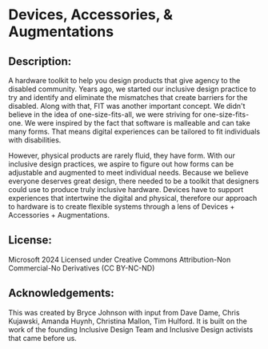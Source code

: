 # Devices, Accessories, & Augmentations

## Description:

A hardware toolkit to help you design products that give agency to the disabled community. Years ago, we started our inclusive design practice to try and identify and eliminate the mismatches that create barriers for the disabled. Along with that, FIT was another important concept. We didn't believe in the idea of one-size-fits-all, we were striving for one-size-fits-one. We were inspired by the fact that software is malleable and can take many forms. That means digital experiences can be tailored to fit individuals with disabilities. 

However, physical products are rarely fluid, they have form. With our inclusive design practices, we aspire to figure out how forms can be adjustable and augmented to meet individual needs. Because we believe everyone deserves great design, there needed to be a toolkit that designers could use to produce truly inclusive hardware. Devices have to support experiences that intertwine the digital and physical, therefore our approach to hardware is to create flexible systems through a lens of Devices + Accessories + Augmentations.

## License:

Microsoft 2024 Licensed under Creative Commons Attribution-Non Commercial-No Derivatives (CC BY-NC-ND)

## Acknowledgements:

This was created by Bryce Johnson with input from Dave Dame, Chris Kujawski, Amanda Huynh, Christina Mallon, Tim Hulford. It is built on the work of the founding Inclusive Design Team and Inclusive Design activists that came before us.
